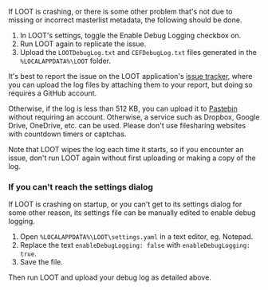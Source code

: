 If LOOT is crashing, or there is some other problem that's not due to missing or incorrect masterlist metadata, the following should be done.

1. In LOOT's settings, toggle the Enable Debug Logging checkbox on.
2. Run LOOT again to replicate the issue.
3. Upload the `LOOTDebugLog.txt` and `CEFDebugLog.txt` files generated in the `%LOCALAPPDATA%\LOOT` folder.

It's best to report the issue on the LOOT application's [issue tracker](https://github.com/loot/loot/issues/new), where you can upload the log files by attaching them to your report, but doing so requires a GitHub account.

Otherwise, if the log is less than 512 KB, you can upload it to [Pastebin](http://pastebin.com/) without requiring an account. Otherwise, a service such as Dropbox, Google Drive, OneDrive, etc. can be used. Please don't use filesharing websites with countdown timers or captchas.

Note that LOOT wipes the log each time it starts, so if you encounter an issue, don't run LOOT again without first uploading or making a copy of the log.

### If you can't reach the settings dialog

If LOOT is crashing on startup, or you can't get to its settings dialog for some other reason, its settings file can be manually edited to enable debug logging.

1. Open `%LOCALAPPDATA%\LOOT\settings.yaml` in a text editor, eg. Notepad.
2. Replace the text `enableDebugLogging: false` with `enableDebugLogging: true`.
3. Save the file.

Then run LOOT and upload your debug log as detailed above.